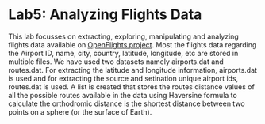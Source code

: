# Lab5: Analyzing Flights Data

This lab focusses on extracting, exploring, manipulating and analyzing flights data available on [OpenFlights project](https://openflights.org/). Most the flights data regarding the Airport ID, name, city, country, latitude, longitude, etc are stored in multiple files. We have used two datasets namely airports.dat and routes.dat. For extracting the latitude and longitude information, airports.dat is used and for extracting the source and setination unique airport ids, routes.dat is used. A list is created that stores the routes distance values of all the possible routes available in the data using Haversine formula to calculate the orthodromic distance is the shortest distance between two points on a sphere (or the surface of Earth).
